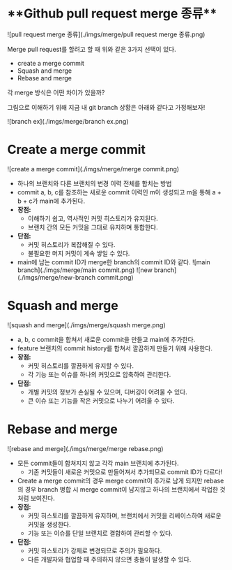 # \***\*Github pull request merge 종류\*\***

![pull request merge 종류](./imgs/merge/pull request merge 종류.png)

Merge pull request를 할려고 할 때 위와 같은 3가지 선택이 있다.

- create a merge commit
- Squash and merge
- Rebase and merge

각 merge 방식은 어떤 차이가 있을까?

그림으로 이해하기 위해 지금 내 git branch 상황은 아래와 같다고 가정해보자!

![branch ex](./imgs/merge/branch ex.png)

# Create a merge commit

![create a merge commit](./imgs/merge/merge commit.png)

- 하나의 브랜치와 다른 브랜치의 변경 이력 전체를 합치는 방법
- commit a, b, c를 참조하는 새로운 commit 이력인 m이 생성되고 m을 통해 a + b + c가 main에 추가된다.
- **장점:**
  - 이해하기 쉽고, 역사적인 커밋 히스토리가 유지된다.
  - 브랜치 간의 모든 커밋을 그대로 유지하며 통합한다.
- **단점:**
  - 커밋 히스토리가 복잡해질 수 있다.
  - 불필요한 머지 커밋이 계속 쌓일 수 있다.
- main에 남는 commit ID가 merge한 branch의 commit ID와 같다.
  ![main branch](./imgs/merge/main commit.png)
  ![new branch](./imgs/merge/new-branch commit.png)

# Squash and merge

![squash and merge](./imgs/merge/squash merge.png)

- a, b, c commit을 합쳐서 새로운 commit을 만들고 main에 추가한다.
- feature 브랜치의 commit history를 합쳐서 깔끔하게 만들기 위해 사용한다.
- **장점:**
  - 커밋 히스토리를 깔끔하게 유지할 수 있다.
  - 각 기능 또는 이슈를 하나의 커밋으로 압축하여 관리한다.
- **단점:**
  - 개별 커밋의 정보가 손실될 수 있으며, 디버깅이 어려울 수 있다.
  - 큰 이슈 또는 기능을 작은 커밋으로 나누기 어려울 수 있다.

# Rebase and merge

![rebase and merge](./imgs/merge/merge rebase.png)

- 모든 commit들이 합쳐지지 않고 각각 main 브랜치에 추가된다.
  - 기존 커밋들이 새로운 커밋으로 만들어져서 추가되므로 commit ID가 다르다!
- Create a merge commit의 경우 merge commit이 추가로 남게 되지만 rebase의 경우 branch 병합 시 merge commit이 남지않고 하나의 브랜치에서 작업한 것 처럼 보여진다.
- **장점:**
  - 커밋 히스토리를 깔끔하게 유지하며, 브랜치에서 커밋을 리베이스하여 새로운 커밋을 생성한다.
  - 기능 또는 이슈를 단일 브랜치로 결합하여 관리할 수 있다.
- **단점:**
  - 커밋 히스토리가 강제로 변경되므로 주의가 필요하다.
  - 다른 개발자와 협업할 때 주의하지 않으면 충돌이 발생할 수 있다.
